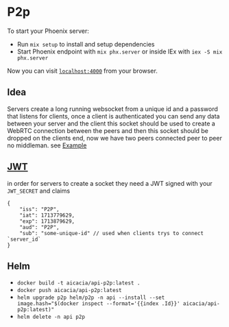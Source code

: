 # P2p

To start your Phoenix server:

- Run `mix setup` to install and setup dependencies
- Start Phoenix endpoint with `mix phx.server` or inside IEx with `iex -S mix phx.server`

Now you can visit [`localhost:4000`](http://localhost:4000) from your browser.

## Idea

Servers create a long running websocket from a unique id and a password that listens
for clients, once a client is authenticated you can send any data between your server and the client
this socket should be used to create a WebRTC connection between the peers and then this socket should
be dropped on the clients end, now we have two peers connected peer to peer no middleman. see [Example](example/index.js)

## [JWT](http://jwtbuilder.jamiekurtz.com/)

in order for servers to create a socket they need a JWT signed with your `JWT_SECRET` and claims

```
{
    "iss": "P2P",
    "iat": 1713779629,
    "exp": 1713879629,
    "aud": "P2P",
    "sub": "some-unique-id" // used when clients trys to connect `server_id`
}
```

## Helm

- `docker build -t aicacia/api-p2p:latest .`
- `docker push aicacia/api-p2p:latest`
- `helm upgrade p2p helm/p2p -n api --install --set image.hash="$(docker inspect --format='{{index .Id}}' aicacia/api-p2p:latest)"`
- `helm delete -n api p2p`
